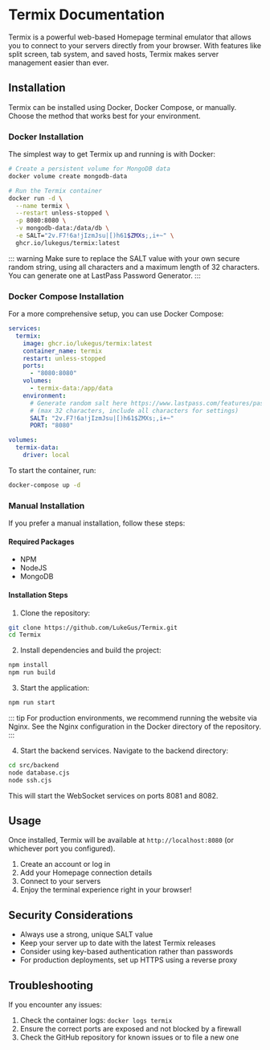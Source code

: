 # Termix Documentation

Termix is a powerful web-based Homepage terminal emulator that allows you to connect to your servers directly from your browser. With features like split screen, tab system, and saved hosts, Termix makes server management easier than ever.

## Installation

Termix can be installed using Docker, Docker Compose, or manually. Choose the method that works best for your environment.

### Docker Installation

The simplest way to get Termix up and running is with Docker:

```bash
# Create a persistent volume for MongoDB data
docker volume create mongodb-data

# Run the Termix container
docker run -d \
  --name termix \
  --restart unless-stopped \
  -p 8080:8080 \
  -v mongodb-data:/data/db \
  -e SALT="2v.F7!6a!jIzmJsu|[)h61$ZMXs;,i+~" \
  ghcr.io/lukegus/termix:latest
```

::: warning
Make sure to replace the SALT value with your own secure random string, using all characters and a maximum length of 32 characters. You can generate one at LastPass Password Generator.
:::

### Docker Compose Installation

For a more comprehensive setup, you can use Docker Compose:

```yaml
services:
  termix:
    image: ghcr.io/lukegus/termix:latest
    container_name: termix
    restart: unless-stopped
    ports:
      - "8080:8080"
    volumes:
      - termix-data:/app/data
    environment:
      # Generate random salt here https://www.lastpass.com/features/password-generator
      # (max 32 characters, include all characters for settings)
      SALT: "2v.F7!6a!jIzmJsu|[)h61$ZMXs;,i+~"
      PORT: "8080"

volumes:
  termix-data:
    driver: local
```

To start the container, run:

```bash
docker-compose up -d
```

### Manual Installation

If you prefer a manual installation, follow these steps:

#### Required Packages
- NPM
- NodeJS
- MongoDB

#### Installation Steps

1. Clone the repository:
```bash
git clone https://github.com/LukeGus/Termix.git
cd Termix
```

2. Install dependencies and build the project:
```bash
npm install
npm run build
```

3. Start the application:
```bash
npm run start
```

::: tip
For production environments, we recommend running the website via Nginx. See the Nginx configuration in the Docker directory of the repository.
:::

4. Start the backend services. Navigate to the backend directory:
```bash
cd src/backend
node database.cjs
node ssh.cjs
```

This will start the WebSocket services on ports 8081 and 8082.

## Usage

Once installed, Termix will be available at `http://localhost:8080` (or whichever port you configured).

1. Create an account or log in
2. Add your Homepage connection details
3. Connect to your servers
4. Enjoy the terminal experience right in your browser!

## Security Considerations

- Always use a strong, unique SALT value
- Keep your server up to date with the latest Termix releases
- Consider using key-based authentication rather than passwords
- For production deployments, set up HTTPS using a reverse proxy

## Troubleshooting

If you encounter any issues:

1. Check the container logs: `docker logs termix`
2. Ensure the correct ports are exposed and not blocked by a firewall
3. Check the GitHub repository for known issues or to file a new one
